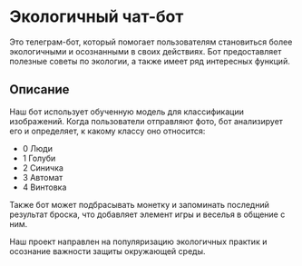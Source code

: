 # Экологичный чат-бот

Это телеграм-бот, который помогает пользователям становиться более экологичными и осознанными в своих действиях. Бот предоставляет полезные советы по экологии, а также имеет ряд интересных функций.

## Описание

Наш бот использует обученную модель для классификации изображений. Когда пользователи отправляют фото, бот анализирует его и определяет, к какому классу оно относится:
- 0 Люди
- 1 Голуби
- 2 Синичка
- 3 Автомат
- 4 Винтовка

Также бот может подбрасывать монетку и запоминать последний результат броска, что добавляет элемент игры и веселья в общение с ним.

Наш проект направлен на популяризацию экологичных практик и осознание важности защиты окружающей среды.
